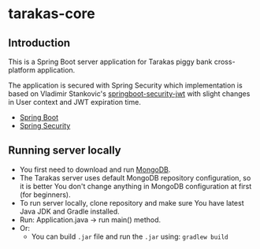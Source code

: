 # tarakas-core

## Introduction
This is a Spring Boot server application for Tarakas piggy bank cross-platform application.

The application is secured with Spring Security which implementation is based on Vladimir Stankovic's [springboot-security-jwt](https://github.com/svlada/springboot-security-jwt) with slight changes in User context and JWT expiration time.

* [Spring Boot](https://projects.spring.io/spring-boot/)
* [Spring Security](http://projects.spring.io/spring-security/)

## Running server locally
* You first need to download and run [MongoDB](https://www.mongodb.com/download-center#community).
* The Tarakas server uses default MongoDB repository configuration, so it is better You don't change anything in MongoDB configuration at first (for beginners).
* To run server locally, clone repository and make sure You have latest Java JDK and Gradle installed.
* Run: Application.java -> run main() method.
* Or:
  * You can build ```.jar``` file and run the ```.jar``` using: ```gradlew build```


